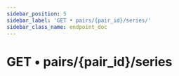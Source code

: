 ```yaml
---
sidebar_position: 5
sidebar_label: 'GET • pairs/{pair_id}/series/'
sidebar_class_name: endpoint_doc
---
```


# GET • pairs/{pair_id}/series